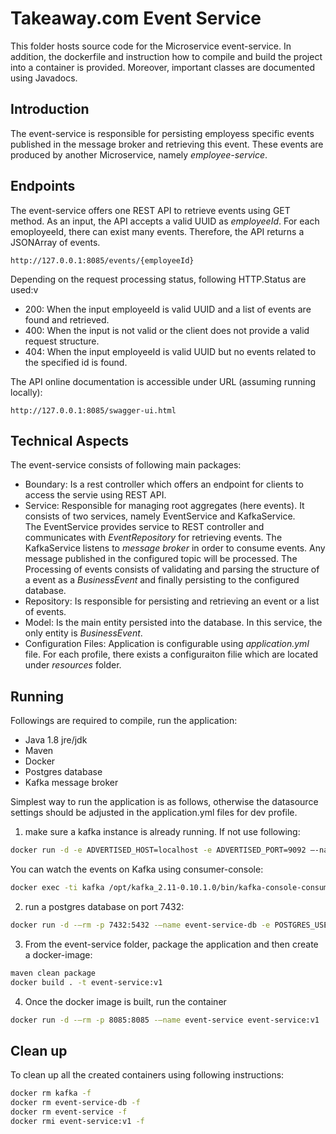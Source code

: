 # Takeaway.com  Event Service 
This folder hosts source code for the Microservice event-service. 
In addition, the dockerfile and instruction how to compile and build the project into a container is provided.
Moreover, important classes are documented using Javadocs. 

## Introduction
The event-service is responsible for persisting employess specific events published in the message broker and retrieving this event.
These events are produced by another Microservice, namely *employee-service*. 


## Endpoints
The event-service offers one REST API to retrieve events using GET method. As an input, the API accepts a valid UUID as *employeeId*.
For each emoployeeId, there can exist many events. Therefore, the API returns a JSONArray of events.
```http request
http://127.0.0.1:8085/events/{employeeId}
```
Depending on the request processing status, following HTTP.Status are used:v  

- 200: When the input employeeId is valid UUID and a list of events are found and retrieved.
- 400: When the input is not valid or the client does not provide a valid request structure.
- 404: When the input employeeId is valid UUID but no events related to the specified id is found.

The API online documentation is accessible under URL (assuming running locally):  
```http request
http://127.0.0.1:8085/swagger-ui.html
```

## Technical Aspects
The event-service consists of following main packages:  

- Boundary: Is a rest controller which offers an endpoint for clients to access the servie using REST API.
- Service: Responsible for managing root aggregates (here events). It consists of two services, namely EventService and KafkaService.   
The EventService provides service to REST controller and communicates with *EventRepository* for retrieving events.
The KafkaService listens to *message broker* in order to consume events. Any message published in the configured topic will be processed.
The Processing of events consists of validating and parsing the structure of a event as a *BusinessEvent* and finally persisting to the configured database.
- Repository: Is responsible for persisting and retrieving an event or a list of events.
- Model: Is the main entity persisted into the database. In this service, the only entity is *BusinessEvent*.
- Configuration Files: Application is configurable using *application.yml* file. For each profile, there exists a configuraiton filie which are located under *resources* folder.

## Running
Followings are required to compile, run the application:

- Java 1.8 jre/jdk
- Maven
- Docker
- Postgres database
- Kafka message broker

Simplest way to run the application is as follows, otherwise the datasource settings should be adjusted in the application.yml files for dev profile.

1) make sure a kafka instance is already running. If not use following:  
```bash
docker run -d -e ADVERTISED_HOST=localhost -e ADVERTISED_PORT=9092 –-name kafka -p 2181:2181 -p 9092:9092 -p 8000:8000 spotify/kafka
```

You can watch the events on Kafka using consumer-console:
```bash
docker exec -ti kafka /opt/kafka_2.11-0.10.1.0/bin/kafka-console-consumer.sh –bootstrap-server localhost:9092 –topic codechallenge
```

2) run a postgres database on port 7432:
```bash
docker run -d -–rm -p 7432:5432 -–name event-service-db -e POSTGRES_USER=eventservice -e POSTGRES_PASSWORD=eventservice postgres:alpine -d eventservice
```

3) From the event-service folder, package the application and then create a docker-image:
```bash
maven clean package
docker build . -t event-service:v1
```

4) Once the docker image is built, run the container 
```bash
docker run -d -–rm -p 8085:8085 -–name event-service event-service:v1
```

## Clean up
To clean up all the created containers using following instructions:
```bash
docker rm kafka -f
docker rm event-service-db -f
docker rm event-service -f
docker rmi event-service:v1 -f
```